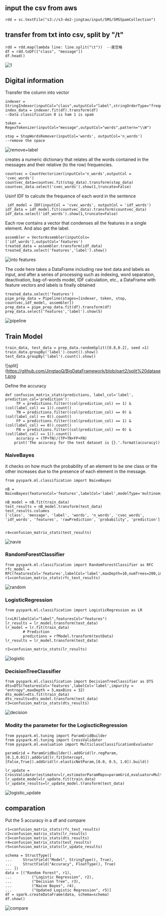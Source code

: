 ## input the csv from  aws
````
rdd = sc.textFile("s3://s3-de2-jingtao/input/SMS/SMSSpamCollection")
````
## transfer from txt into csv, split by "/t"
````
rdd = rdd.map(lambda line: line.split("\t"))  --是空格
df = rdd.toDF(["class", "message"])
df.head()
`````
![1](https://github.com/JingtaoQ/BigDataFramework/blob/part2/df.show%20csv%20to%20df.png)
## Digital information

Transfer the column into vector

````
indexer = StringIndexer(inputCol="class",outputCol="label",stringOrderType="frequencyDesc")
index_data = indexer.fit(df).transform(df)
--Data classification 0 is ham 1 is spam

token = RegexTokenizer(inputCol="message",outputCol="words",pattern="\\W")

stop = StopWordsRemover(inputCol='words', outputCol='n_words')
--remove the space
````
![remove+label](https://github.com/JingtaoQ/BigDataFramework/blob/part2/remove%20the%20space.png)

creates a numeric dictionary that relates all the words contained in the messages and their relative (to the row) frequencies.

````
countvec = CountVectorizer(inputCol='n_words',outputCol = 'cvec_words')
countvec_data=countvec.fit(stop_data).transform(stop_data)
countvec_data.select('cvec_words').show(1,truncate=False)
````

Usinf IDF to calcute the frequence of each word in the sentence
````
 idf_model = IDF(inputCol = 'cvec_words', outputCol = 'idf_words')
idf_data = idf_model.fit(countvec_data).transform(countvec_data)
idf_data.select('idf_words').show(1,truncate=False)
````

 Each row contains a vector that condenses all the features in a single element. And also get the label.

 `````
assembler = VectorAssembler(inputCols=['idf_words'],outputCol='features')
treated_data = assembler.transform(idf_data)
treated_data.select('features','label').show()
`````
![into features](https://github.com/JingtaoQ/BigDataFramework/blob/part2/vectorAssemble.png)

The code here takes a DataFrame including raw text data and labels as input, and after a series of processing such as indexing, word separation, deactivation, bag-of-words model, IDF calculation, etc., a DataFrame with feature vectors and labels is finally obtained
````
treated_data.select('features')
pipe_prep_data = Pipeline(stages=[indexer, token, stop, countvec,idf_model, assembler])
prep_data = pipe_prep_data.fit(df).transform(df)
prep_data.select('features','label').show(5)
`````
![pipeline](https://github.com/JingtaoQ/BigDataFramework/blob/part2/pipeline.png)

## Train Model

````
train_data, test_data = prep_data.randomSplit([0.8,0.2], seed =1)
train_data.groupBy('label').count().show()
test_data.groupBy('label').count().show()
````
![split](https://github.com/JingtaoQ/BigDataFramework/blob/part2/split%20dataset.png

Define the accuracy 
`````
def confusion_matrix_stats(predictions, label_col='label', prediction_col='prediction'):
     TP = predictions.filter((col(prediction_col) == 1) & (col(label_col) == 1)).count()
     TN = predictions.filter((col(prediction_col) == 0) & (col(label_col) == 0)).count()
     FP = predictions.filter((col(prediction_col) == 1) & (col(label_col) == 0)).count()
     FN = predictions.filter((col(prediction_col) == 0) & (col(label_col) == 1)).count()
     accuracy = (TP+TN)/(TP+TN+FP+FN)
    print('The accuracy for the test dataset is {}.'.format(accuracy))
`````
### NaiveBayes

 it checks on how much the probability of an element to be one class or the other increases due to the presence of each element in the message. 
````
from pyspark.ml.classification import NaiveBayes

nB = NaiveBayes(featuresCol='features',labelCol='label',modelType='multinomial')

nB_model = nB.fit(train_data)
test_results = nB_model.transform(test_data)                                
test_results.columns
['class', 'message', 'label', 'words', 'n_words', 'cvec_words', 'idf_words', 'features', 'rawPrediction', 'probability', 'prediction']


r4=confusion_matrix_stats(test_results)
````
![navie](https://github.com/JingtaoQ/BigDataFramework/blob/part2/%E6%88%AA%E5%B1%8F2023-02-24%2016.28.38.png)

### RandomForestClassifier
````
from pyspark.ml.classification import RandomForestClassifier as RFC
rfc_model = RFC(featuresCol='features',labelCol='label',maxDepth=10,numTrees=200,impurity='entropy')
r1=confusion_matrix_stats(rfc_test_results)
````
![random](https://github.com/JingtaoQ/BigDataFramework/blob/part2/Random.png)

### LogisticRegression
````
from pyspark.ml.classification import LogisticRegression as LR

lr=LR(labelCol="label",featuresCol="features")
lr_results = lr_model.transform(test_data)
lr_model = lr.fit(train_data)
        # Prediction
        predictions = rfModel.transform(testData)
lr_results = lr_model.transform(test_data)

r2=confusion_matrix_stats(lr_results)
````
![logistic](https://github.com/JingtaoQ/BigDataFramework/blob/part2/LogisticRegression.png)

### DecisionTreeClassifier
````
from pyspark.ml.classification import DecisionTreeClassifier as DTS
dts=DTS(featuresCol='features',labelCol='label',impurity = "entropy",maxDepth = 5,maxBins = 32)
dts_model=dts.fit(train_data)
dts_results=dts_model.transform(test_data)
r3=confusion_matrix_stats(dts_results)
````
![decision](https://github.com/JingtaoQ/BigDataFramework/blob/part2/DecissionTree.png)

### Modity the parameter for the LogiscticRegression
````
from pyspark.ml.tuning import ParamGridBuilder
from pyspark.ml.tuning import CrossValidator
from pyspark.ml.evaluation import MulticlassClassificationEvaluator

paramGrid = ParamGridBuilder().addGrid(lr.regParam,[0.1,0.01]).addGrid(lr.fitIntercept,[False,True]).addGrid(lr.elasticNetParam,[0.0, 0.5, 1.0]).build()

lr_update = CrossValidator(estimator=lr,estimatorParamMaps=paramGrid,evaluator=MulticlassClassificationEvaluator())
lr_update_model=lr_update.fit(train_data)
lr_update_results=lr_update_model.transform(test_data)
````
![logistic_update](https://github.com/JingtaoQ/BigDataFramework/blob/part2/LogisticRegression_Update.png)

## comparation
Put the 5 accuracy in a df and compare 
````
r1=confusion_matrix_stats(rfc_test_results)
r2=confusion_matrix_stats(lr_results)
r3=confusion_matrix_stats(dts_results)
r4=confusion_matrix_stats(test_results)
r5=confusion_matrix_stats(lr_update_results)

schema = StructType([
...     StructField("Model", StringType(), True),
...     StructField("Accuracy", FloatType(), True)
... ])
data = [("Random Forest", r1),
...         ("Logistic Regression", r2),
...         ("Decision Tree", r3),
...         ("Naive Bayes", r4),
...         ("Updated Logistic Regression", r5)]
df = spark.createDataFrame(data, schema=schema)
df.show()
````
![compare](https://github.com/JingtaoQ/BigDataFramework/blob/part2/WechatIMG3069.jpeg)




